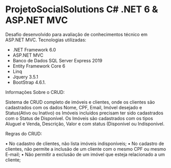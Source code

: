 # ProjetoSocialSolutions C# .NET 6 & ASP.NET MVC
Desafio desenvolvido para avaliação de conhecimentos técnico em ASP.NET MVC.
Tecnologias utilizadas:

- .NET Framework 6.0
- ASP.NET MVC
- Banco de Dados SQL Server Express 2019
- Entity Framework Core 6
- Linq
- Jquery 3.5.1
- BootStrap 4.6.1. 

Informações Sobre o CRUD:

Sistema de CRUD completo de imóveis e clientes, onde os clientes são cadastrados com os dados Nome, CPF, Email, Imóvel desejado e Status(Ativo ou Inativo) os Imóveis incluídos precisam ter sido cadastrados com o Status de Disponível. Os Imóveis são cadastrados com os tipos Aluguel e Venda, Descrição, Valor e com status (Disponível ou Indisponível. 

Regras do CRUD:

•	No cadastro de clientes, não lista imóveis indisponíveis;
•	No cadastro de clientes, não permite a inclusão de um cliente com o mesmo CPF ou mesmo E-mail;
•	Não permitir a exclusão de um imóvel que esteja relacionado a um cliente;
